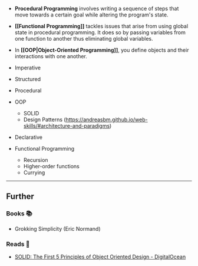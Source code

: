 - **Procedural Programming** involves writing a sequence of steps that move towards a certain goal while altering the program's state.

- **[[Functional Programming]]** tackles issues that arise from using global state in procedural programming. It does so by passing variables from one function to another thus eliminating global variables.

- In **[[OOP|Object-Oriented Programming]]**, you define objects and their interactions with one another. 

- Imperative
- Structured
- Procedural
- OOP
    - SOLID
    - Design Patterns (https://andreasbm.github.io/web-skills/#architecture-and-paradigms)
- Declarative
- Functional Programming
    - Recursion
    - Higher-order functions
    - Currying


---
## Further

### Books 📚

-  Grokking Simplicity (Eric Normand)

### Reads 📄

- [SOLID: The First 5 Principles of Object Oriented Design - DigitalOcean](https://www.digitalocean.com/community/conceptual-articles/s-o-l-i-d-the-first-five-principles-of-object-oriented-design)